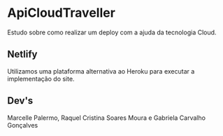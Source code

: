 # ApiCloudTraveller
Estudo sobre como realizar um deploy com a ajuda da tecnologia Cloud.

## Netlify
Utilizamos uma plataforma alternativa ao Heroku para executar a implementação do site. 

## Dev's
Marcelle Palermo, Raquel Cristina Soares Moura e Gabriela Carvalho Gonçalves
